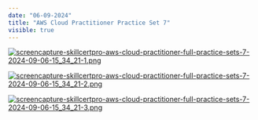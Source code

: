 ```yaml
---
date: "06-09-2024"
title: "AWS Cloud Practitioner Practice Set 7"
visible: true
---
```

<a href="/blog/images/screencapture-skillcertpro-aws-cloud-practitioner-full-practice-sets-7-2024-09-06-15_34_21-1.png" target="_blank"><img src="/blog/images/screencapture-skillcertpro-aws-cloud-practitioner-full-practice-sets-7-2024-09-06-15_34_21-1.png" alt="screencapture-skillcertpro-aws-cloud-practitioner-full-practice-sets-7-2024-09-06-15_34_21-1.png" /></a>

<a href="/blog/images/screencapture-skillcertpro-aws-cloud-practitioner-full-practice-sets-7-2024-09-06-15_34_21-2.png" target="_blank"><img src="/blog/images/screencapture-skillcertpro-aws-cloud-practitioner-full-practice-sets-7-2024-09-06-15_34_21-2.png" alt="screencapture-skillcertpro-aws-cloud-practitioner-full-practice-sets-7-2024-09-06-15_34_21-2.png" /></a>

<a href="/blog/images/screencapture-skillcertpro-aws-cloud-practitioner-full-practice-sets-7-2024-09-06-15_34_21-3.png" target="_blank"><img src="/blog/images/screencapture-skillcertpro-aws-cloud-practitioner-full-practice-sets-7-2024-09-06-15_34_21-3.png" alt="screencapture-skillcertpro-aws-cloud-practitioner-full-practice-sets-7-2024-09-06-15_34_21-3.png" /></a>